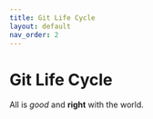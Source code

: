 ```yaml
---
title: Git Life Cycle
layout: default
nav_order: 2
---
```


# Git Life Cycle

All is *good* and **right** with the world.